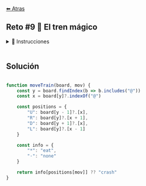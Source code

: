 [⬅ Atras](https://github.com/jdtb4/adventJS)

## Reto #9 🚂 El tren mágico

<details>
  <summary>📝 Instrucciones</summary>
<br/>

Los elfos están jugando con un tren 🚂 mágico que transporta regalos. Este tren se mueve en un tablero representado por un array de strings.

El tren está compuesto por una locomotora (@), seguida de sus vagones (o), y debe recoger frutas mágicas (*) que le sirve de combustible. El movimiento del tren sigue las siguientes reglas:

Recibirás dos parámetros board y mov.

board es un array de strings que representa el tablero:

- @ es la locomotora del tren.
- o son los vagones del tren.
- * es una fruta mágica.
- · son espacios vacíos.

mov es un string que indica el próximo movimiento del tren desde la cabeza del tren @:

- 'L': izquierda
- 'R': derecha
- 'U': arriba
- 'D': abajo.

Con esta información, debes devolver una cadena de texto:

- 'crash': Si el tren choca contra los bordes del tablero o contra sí mismo.
- 'eat': Si el tren recoge una fruta mágica (*).
- 'none': Si avanza sin chocar ni recoger ninguna fruta mágica.

Ejemplo:

```js
const board = [
  '·····',
  '*····',
  '@····',
  'o····',
  'o····'
]

console.log(moveTrain(board, 'U'))
// ➞ 'eat'
// Porque el tren se mueve hacia arriba y encuentra una fruta mágica

console.log(moveTrain(board, 'D'))
// ➞ 'crash'
// El tren se mueve hacia abajo y la cabeza se choca consigo mismo

console.log(moveTrain(board, 'L'))
// ➞ 'crash'
// El tren se mueve a la izquierda y se choca contra la pared

console.log(moveTrain(board, 'R'))
// ➞ 'none'
// El tren se mueve hacia derecha y hay un espacio vacío en la derecha

```

</details>

<br/>

## Solución

```js

function moveTrain(board, mov) {
	const y = board.findIndex(b => b.includes("@"))
	const x = board[y]?.indexOf("@")

	const positions = {
		"U": board[y - 1]?.[x],
		"R": board[y]?.[x + 1],
		"D": board[y + 1]?.[x],
		"L": board[y]?.[x - 1]
	}

	const info = {
		"*": "eat",
		"·": "none"
	}

	return info[positions[mov]] ?? "crash"
}

``` 

